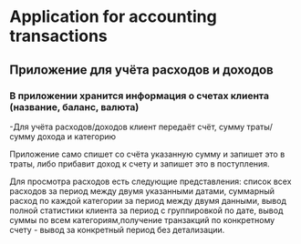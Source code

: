 # Application for accounting transactions
## Приложениe для учёта расходов и доходов

### В приложении хранится информация о счетах клиента (название, баланс, валюта)

-Для учёта расходов/доходов клиент передаёт счёт, сумму траты/сумму дохода и категорию

Приложение само спишет со счёта указанную сумму и запишет это в траты, либо прибавит доход к счету и запишет это в поступления.

Для просмотра расходов есть следующие представления: список всех расходов за период между двумя указанными датами, суммарный расход по каждой категории за период между двумя данными, вывод полной статистики клиента за период с группировкой по дате, вывод суммы по всем категориям,получение транзакций по конкретному счету - вывод за конкретный период без детализации.

